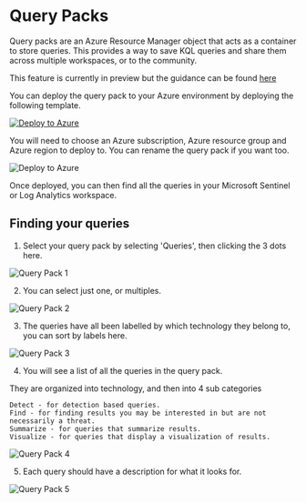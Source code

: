 # Query Packs

Query packs are an Azure Resource Manager object that acts as a container to store queries. This provides a way to save KQL queries and share them across multiple workspaces, or to the community.

This feature is currently in preview but the guidance can be found [here](https://docs.microsoft.com/en-us/azure/azure-monitor/logs/query-packs)

You can deploy the query pack to your Azure environment by deploying the following template.

[![Deploy to Azure](https://aka.ms/deploytoazurebutton)](https://google.com)

You will need to choose an Azure subscription, Azure resource group and Azure region to deploy to. You can rename the query pack if you want too.

![Deploy to Azure](https://github.com/reprise99/kql-query-packs/raw/main/images/deploytoazure.png?raw=true)

Once deployed, you can then find all the queries in your Microsoft Sentinel or Log Analytics workspace.

## Finding your queries

1. Select your query pack by selecting 'Queries', then clicking the 3 dots here.

![Query Pack 1](https://github.com/reprise99/sentinel-queries/raw/main/images/querypack1.png?raw=true)

2. You can select just one, or multiples.

![Query Pack 2](https://github.com/reprise99/sentinel-queries/raw/main/images/querypack2.png?raw=true)

3. The queries have all been labelled by which technology they belong to, you can sort by labels here.

![Query Pack 3](https://github.com/reprise99/sentinel-queries/raw/main/images/querypack3.png?raw=true)

4. You will see a list of all the queries in the query pack.

They are organized into technology, and then into 4 sub categories

    Detect - for detection based queries.
    Find - for finding results you may be interested in but are not necessarily a threat.
    Summarize - for queries that summarize results.
    Visualize - for queries that display a visualization of results.

![Query Pack 4](https://github.com/reprise99/sentinel-queries/raw/main/images/querypack4.png?raw=true)

5. Each query should have a description for what it looks for.

![Query Pack 5](https://github.com/reprise99/sentinel-queries/raw/main/images/querypack5.png?raw=true)
